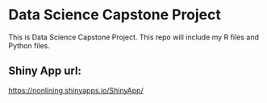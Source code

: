 # Data Science Capstone Project
This is Data Science Capstone Project.
This repo will include my R files and Python files.

## Shiny App url:
https://nonlining.shinyapps.io/ShinyApp/
